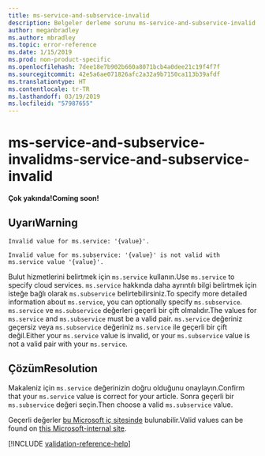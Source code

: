 ```yaml
---
title: ms-service-and-subservice-invalid
description: Belgeler derleme sorunu ms-service-and-subservice-invalid için açıklama ve çözüm
author: meganbradley
ms.author: mbradley
ms.topic: error-reference
ms.date: 1/15/2019
ms.prod: non-product-specific
ms.openlocfilehash: 7dee18e7b902b660a8071bcb4a0dee21c19f4f7f
ms.sourcegitcommit: 42e5a6ae071826afc2a32a9b7150ca113b39afdf
ms.translationtype: HT
ms.contentlocale: tr-TR
ms.lasthandoff: 03/19/2019
ms.locfileid: "57987655"
---
```

# <a name="ms-service-and-subservice-invalid"></a><span data-ttu-id="2a189-103">ms-service-and-subservice-invalid</span><span class="sxs-lookup"><span data-stu-id="2a189-103">ms-service-and-subservice-invalid</span></span>

<span data-ttu-id="2a189-104">**Çok yakında!**</span><span class="sxs-lookup"><span data-stu-id="2a189-104">**Coming soon!**</span></span>

## <a name="warning"></a><span data-ttu-id="2a189-105">Uyarı</span><span class="sxs-lookup"><span data-stu-id="2a189-105">Warning</span></span>

`Invalid value for ms.service: '{value}'.`

`Invalid value for ms.subservice: '{value}' is not valid with ms.service value '{value}'.`

<span data-ttu-id="2a189-106">Bulut hizmetlerini belirtmek için `ms.service` kullanın.</span><span class="sxs-lookup"><span data-stu-id="2a189-106">Use `ms.service` to specify cloud services.</span></span> <span data-ttu-id="2a189-107">`ms.service` hakkında daha ayrıntılı bilgi belirtmek için isteğe bağlı olarak `ms.subservice` belirtebilirsiniz.</span><span class="sxs-lookup"><span data-stu-id="2a189-107">To specify more detailed information about `ms.service`, you can optionally specify `ms.subservice`.</span></span> <span data-ttu-id="2a189-108">`ms.service` ve `ms.subservice` değerleri geçerli bir çift olmalıdır.</span><span class="sxs-lookup"><span data-stu-id="2a189-108">The values for `ms.service` and `ms.subservice` must be a valid pair.</span></span> <span data-ttu-id="2a189-109">`ms.service` değeriniz geçersiz veya `ms.subservice` değeriniz `ms.service` ile geçerli bir çift değil.</span><span class="sxs-lookup"><span data-stu-id="2a189-109">Either your `ms.service` value is invalid, or your `ms.subservice` value is not a valid pair with your `ms.service`.</span></span>

## <a name="resolution"></a><span data-ttu-id="2a189-110">Çözüm</span><span class="sxs-lookup"><span data-stu-id="2a189-110">Resolution</span></span>

<span data-ttu-id="2a189-111">Makaleniz için `ms.service` değerinizin doğru olduğunu onaylayın.</span><span class="sxs-lookup"><span data-stu-id="2a189-111">Confirm that your `ms.service` value is correct for your article.</span></span> <span data-ttu-id="2a189-112">Sonra geçerli bir `ms.subservice` değeri seçin.</span><span class="sxs-lookup"><span data-stu-id="2a189-112">Then choose a valid `ms.subservice` value.</span></span>

<span data-ttu-id="2a189-113">Geçerli değerler [bu Microsoft iç sitesinde](https://docsmetadatatool.azurewebsites.net/allowlists) bulunabilir.</span><span class="sxs-lookup"><span data-stu-id="2a189-113">Valid values can be found on [this Microsoft-internal site](https://docsmetadatatool.azurewebsites.net/allowlists).</span></span>

<!--make sure to add this file to your includes folder and verify the path-->
[!INCLUDE [validation-reference-help](includes/validation-reference-help.md)]
